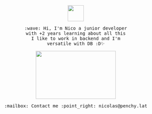<div id="container-img" align="center">
  <center><img src="https://user-images.githubusercontent.com/77253206/217863586-753bf3d7-cf9d-4693-b7bc-afea4e981c81.gif" width="50" height="50" /></center>
</div>

<div id="container-p" align="center">
 <p>
   <samp>
    :wave: Hi, I'm Nico a junior developer <br>
     with +2 years learning about all this <br>
     I like to work in backend and I'm <br> versatile with DB :D✨
   </samp>
  </p>
</diV>

<div  id="container-gif2" align="center">
  <img src="https://user-images.githubusercontent.com/77253206/217952071-921e8be0-72c4-4cf1-861f-5a70f09e4120.gif" width="250" height="150"/>
</div>

<div id="container-p" align="center">
 <p>
   <samp>
    :mailbox: Contact me :point_right: nicolas@penchy.lat</a>
   </samp>
  </p>
</diV>


<!--Here are some ideas to get you started:

- 🔭 I’m currently working on ...
- 🌱 I’m currently learning ...
- 👯 I’m looking to collaborate on ...
- 🤔 I’m looking for help with ...
- 💬 Ask me about ...
- 📫 How to reach me: ...
- 😄 Pronouns: ...
- ⚡ Fun fact: ...
-->

